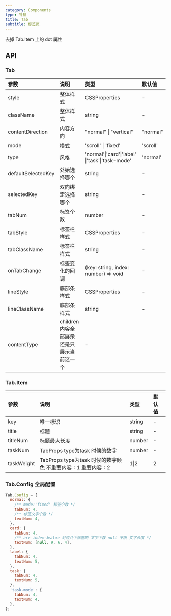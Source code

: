 ```yaml
---
category: Components
type: 导航
title: Tab
subtitle: 标签页
---
```

去掉 Tab.Item 上的 dot 属性
## API

### Tab

| 参数               | 说明             | 类型                                 | 默认值   |
| :----------------- | :--------------- | :----------------------------------- | :------- |
| style              | 整体样式         | CSSProperties                        | -        |
| className          | 整体样式         | string                               | -        |
| contentDirection   | 内容方向         | "normal" \| "vertical"               | "normal" |
| mode               | 模式             | 'scroll' \| 'fixed'                  | 'scroll' |
| type               | 风格             | 'normal'\|'card'\|'label' \|'task'\|'task-mode'   | 'normal' |
| defaultSelectedKey | 处始选择哪个     | string                               | -        |
| selectedKey        | 双向绑定选择哪个 | string                               | -        |
| tabNum             | 标签个数         | number                               | -        |
| tabStyle           | 标签栏样式       | CSSProperties                        | -        |
| tabClassName       | 标签栏样式       | string                               | -        |
| onTabChange        | 标签变化的回调   | (key: string, index: number) => void | -        |
| lineStyle          | 底部条样式       | CSSProperties                        | -        |
| lineClassName      | 底部条样式       | string                               | -        |
|contentType| children内容全部展示还是只展示当前这一个|-|



### Tab.Item

| 参数       | 说明                                                         | 类型    | 默认值 |
| :--------- | :----------------------------------------------------------- | :------ | :----- |
| key        | 唯一标识                                                     | string  | -      |
| title      | 标题                                                         | string  | -      |
| titleNum   | 标题最大长度                                                 | number  | -      |
| taskNum    | TabProps type为task 时候的数字                               | number  | -      |
| taskWeight | TabProps type为task 时候的数字颜色 不重要内容：1 重要内容：2 | 1\|2    | 2      |

### Tab.Config 全局配置

```javascript
Tab.Config = {
  normal: {
    /** mode:'fixed' 标签个数 */
    tabNum: 4,
    /** 标签文字个数 */
    textNum: 4,
  },
  card: {
    tabNum: 4,
    /** arr index-》value 对应几个标签的 文字个数 null 不限 文字长度 */
    textNum: [null, 9, 6, 4],
  },
  label: {
    tabNum: 4,
    textNum: 5,
  },
  task: {
    tabNum: 4,
    textNum: 5,
  },
  'task-mode': {
    tabNum: 4,
    textNum: 4,
  },
};
```
